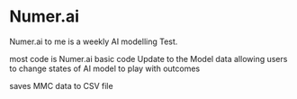 # Numer.ai
Numer.ai to me is a weekly AI modelling Test.

most code is Numer.ai basic code
Update to the Model data
allowing users to change states of AI model to play with outcomes

saves MMC data to CSV file
